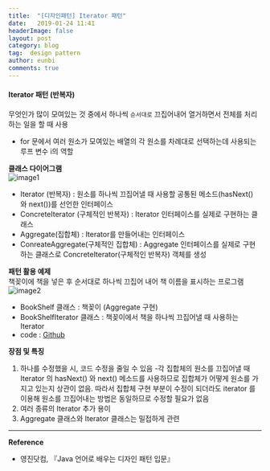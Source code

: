 ```yaml
---
title:  "[디자인패턴] Iterator 패턴"
date:   2019-01-24 11:41
headerImage: false
layout: post
category: blog
tag:  design pattern
author: eunbi
comments: true
---
```





#### **Iterator 패턴 (반복자)**  
무엇인가 많이 모여있는 것 중에서 하나씩 `순서대로` 끄집어내어 열거하면서 전체를 처리하는 일을 할 때 사용  
- for 문에서 여러 원소가 모여있는 배열의 각 원소를 차례대로 선택하는데 사용되는 루프 변수 i의 역할  

**클래스 다이어그램**  
![image1](http://eun-bi.github.io/assets/images/posting/0124_8.PNG)  
- Iterator (반복자) : 원소를 하나씩 끄집어낼 때 사용할 공통된 메소드(hasNext() 와 next())를 선언한 인터페이스  
- ConcreteIterator (구체적인 반복자) : Iterator 인터페이스를 실제로 구현하는 클래스  
- Aggregate(집합체) : Iterator를 만들어내는 인터페이스  
- ConreateAggregate(구체적인 집합체) : Aggregate 인터페이스를 실제로 구현하는 클래스로 ConcreteIterator(구체적인 반복자) 객체를 생성  

**패턴 활용 예제**  
책꽂이에 책을 넣은 후 순서대로 하나씩 끄집어 내어 책 이름을 표시하는 프로그램  
![image2](http://eun-bi.github.io/assets/images/posting/0127_1.PNG)  
- BookShelf 클래스 : 책꽂이 (Aggregate 구현)
- BookShelfIterator 클래스 : 책꽂이에서 책을 하나씩 끄집어낼 때 사용하는 Iterator  
- code : [Github](https://github.com/eun-bi/java-design-patterns/tree/master/Iterator/src/example)  


**장점 및 특징**  
1. 하나를 수정했을 시, 코드 수정을 줄일 수 있음
 -각 집합체의 원소를 끄집어낼 때 Iterator 의 hasNext() 와 next() 메소드를 사용하므로 집합체가 어떻게 원소를 가지고 있는지 상관이 없음. 따라서 집합체 구현 부분이 수정이 되더라도 iterator 를 이용해 원소를 끄집어내는 방법은 동일하므로 수정할 필요가 없음
2. 여러 종류의 Iterator 추가 용이
3. Aggregate 클래스와 Iterator 클래스는 밀접하게 관련

---
**Reference**
- 영진닷컴, 『Java 언어로 배우는 디자인 패턴 입문』  
